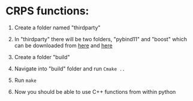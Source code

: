 # CRPS functions:

1. Create a folder named "thirdparty" 

2. In "thirdparty" there will be two folders, "pybind11" and "boost" which can be downloaded from [here](https://github.com/pybind/pybind11) and [here](https://www.boost.org/users/download/)

3. Create a folder "build"

4. Navigate into "build" folder and run `Cmake ..`

5. Run `make`

6. Now you should be able to use C++ functions from within python
